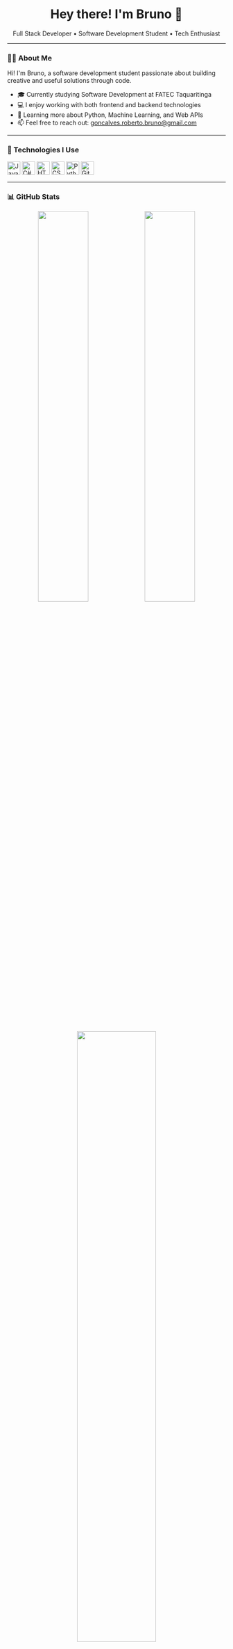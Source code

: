 <h1 align="center">Hey there! I'm Bruno 👋</h1>
<p align="center">Full Stack Developer • Software Development Student • Tech Enthusiast</p>

---

### 🧑‍💻 About Me

Hi! I'm Bruno, a software development student passionate about building creative and useful solutions through code.

- 🎓 Currently studying Software Development at FATEC Taquaritinga
- 💻 I enjoy working with both frontend and backend technologies  
- 🧠 Learning more about Python, Machine Learning, and Web APIs  
- 📫 Feel free to reach out: goncalves.roberto.bruno@gmail.com

---

### 🚀 Technologies I Use

<div>
  <img src="https://cdn.jsdelivr.net/gh/devicons/devicon/icons/javascript/javascript-original.svg" height="30" alt="JavaScript"/>
  <img src="https://cdn.jsdelivr.net/gh/devicons/devicon/icons/csharp/csharp-original.svg" height="30" alt="C#"/>
  <img src="https://cdn.jsdelivr.net/gh/devicons/devicon/icons/html5/html5-original.svg" height="30" alt="HTML5"/>
  <img src="https://cdn.jsdelivr.net/gh/devicons/devicon/icons/css3/css3-original.svg" height="30" alt="CSS3"/>
  <img src="https://cdn.jsdelivr.net/gh/devicons/devicon/icons/python/python-original.svg" height="30" alt="Python"/>
  <img src="https://cdn.jsdelivr.net/gh/devicons/devicon/icons/git/git-original.svg" height="30" alt="Git"/>
</div>

---

### 📊 GitHub Stats

<p align="center">
  <img width="48%" src="https://github-readme-stats.vercel.app/api?username=BrunoRobertoGoncalves&show_icons=true&theme=midnight-purple&hide_border=true" />
  <img width="48%" src="https://github-readme-streak-stats.herokuapp.com/?user=BrunoRobertoGoncalves&theme=midnight-purple&hide_border=true" />
</p>

<p align="center">
  <img width="60%" src="https://github-readme-stats.vercel.app/api/top-langs/?username=BrunoRobertoGoncalves&layout=compact&theme=midnight-purple&hide_border=true" />
</p>

---
